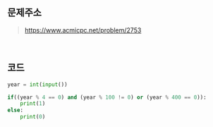 ## 문제주소

> https://www.acmicpc.net/problem/2753

</br>

## 코드

```py
year = int(input())

if((year % 4 == 0) and (year % 100 != 0) or (year % 400 == 0)):
    print(1)
else:
    print(0)
```

